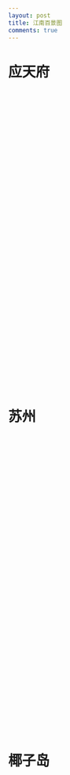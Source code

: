 ```yaml
---
layout: post
title: 江南百景图
comments: true
---
```



# 应天府

<div id="seadragon-viewer-yingtian" style="width:100%; height:600px;"></div>

# 苏州

<div id="seadragon-viewer-suzhou" style="width:100%; height:600px;"></div>

# 椰子岛

<!-- example in https://codepen.io/iangilman/pen/PjdyGv -->
<div id="seadragon-viewer-yizidao" style="width:100%; height:600px;"></div>


<script src="//cdn.jsdelivr.net/npm/openseadragon@2.3/build/openseadragon/openseadragon.min.js"></script>
<script>

var viewer = OpenSeadragon({
  id: 'seadragon-viewer-yingtian',
  prefixUrl: '//cdn.jsdelivr.net/npm/openseadragon@2.3/build/openseadragon/images/',
  tileSources: 'https://raw.githubusercontent.com/gggliuye/for_fun/master/zoom_images/jiangnan/yingtian.dzi',
  crossOriginPolicy: 'Anonymous'
});

var viewer = OpenSeadragon({
  id: 'seadragon-viewer-suzhou',
  prefixUrl: '//cdn.jsdelivr.net/npm/openseadragon@2.3/build/openseadragon/images/',
  tileSources: 'https://raw.githubusercontent.com/gggliuye/for_fun/master/zoom_images/jiangnan/suzhou.dzi',
  crossOriginPolicy: 'Anonymous'
});

var viewer = OpenSeadragon({
  id: 'seadragon-viewer-yizidao',
  prefixUrl: '//cdn.jsdelivr.net/npm/openseadragon@2.3/build/openseadragon/images/',
  tileSources: 'https://raw.githubusercontent.com/gggliuye/for_fun/master/zoom_images/jiangnan/yezidao.dzi',
  crossOriginPolicy: 'Anonymous'
});

</script>


<!-- https://www.w3schools.com/howto/howto_js_image_zoom.asp -->

<!-- <div class="img-zoom-container">
  <img id="myimage" src="/assets/post_image/ping.jpeg" width="90%" alt="Girl">
</div>
<div id="myresult" class="img-zoom-result"></div>

<style>
* {box-sizing: border-box;}

.img-zoom-container {
  position: relative;
}

.img-zoom-lens {
  position: absolute;
  border: 1px solid #d4d4d4;
  /*set the size of the lens:*/
  width: 300px;
  height: 150px;
}

.img-zoom-result {
  border: 1px solid #d4d4d4;
  /*set the size of the result div:*/
  width: 600px;
  height: 300px;
}
</style>
<script src="/assets/js/image_zoom.js"></script>


<script>
imageZoom("myimage", "myresult");
</script> -->


<!-- other options to embed zoom image to html -->

<!-- https://www.cssscript.com/best-image-zoom-javascript-css/ -->

<!-- https://zoomhub.net/ -->
<!-- <script src="https://zoomhub.net/3pG15.js?width=535px&height=auto&border=none"></script> -->

<!-- https://openseadragon.github.io/docs/ -->
<!-- https://openseadragon.github.io/examples/creating-zooming-images/ -->
<!-- https://www.libvips.org/API/current/Making-image-pyramids.html -->
<!-- vips dzsave yezidao.png yezidao -->

<!-- <div id="openseadragon1" style="width: 800px; height: 600px;"></div>
<script src="/assets/openseadragon/openseadragon.min.js"></script>
<script type="text/javascript">
    var viewer = OpenSeadragon({
        id: "openseadragon1",
        prefixUrl: "/assets/openseadragon/images/",
        tileSources: "/assets/dzi/nju_zoom.dzi"
    });
</script> -->
